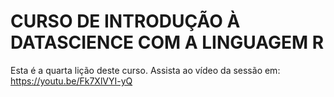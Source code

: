 # CURSO DE INTRODUÇÃO À DATASCIENCE COM A LINGUAGEM R
Esta é a quarta lição deste curso.
Assista ao vídeo da  sessão em: https://youtu.be/Fk7XlVYI-yQ
